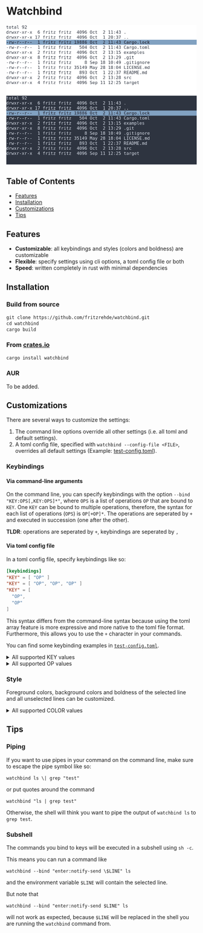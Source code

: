 # Watchbind

![screenshot](https://raw.githubusercontent.com/fritzrehde/i/master/watchbind/screenshot-light.png#gh-light-mode-only)
![screenshot](https://raw.githubusercontent.com/fritzrehde/i/master/watchbind/screenshot-dark.png#gh-dark-mode-only)

## Table of Contents

- [Features](#features)
- [Installation](#installation)
- [Customizations](#customizations)
- [Tips](#tips)

## Features

- **Customizable**: all keybindings and styles (colors and boldness) are customizable
- **Flexible**: specify settings using cli options, a toml config file or both
- **Speed**: written completely in rust with minimal dependencies

## Installation

### Build from source

```shell
git clone https://github.com/fritzrehde/watchbind.git
cd watchbind
cargo build
```

### From [crates.io](https://crates.io/crates/watchbind)

```shell
cargo install watchbind
```

### AUR

To be added.

## Customizations

There are several ways to customize the settings:
1. The command line options override all other settings (i.e. all toml and default settings).
2. A toml config file, specified with `watchbind --config-file <FILE>`, overrides all default settings (Example: [test-config.toml](examples/test-config.toml)).

### Keybindings

#### Via command-line arguments

On the command line, you can specify keybindings with the option `--bind "KEY:OPS[,KEY:OPS]*"`, where `OPS` is a list of operations `OP` that are bound to `KEY`.
One `KEY` can be bound to multiple operations, therefore, the syntax for each list of operations (`OPS`) is `OP[+OP]*`.
The operations are seperated by `+` and executed in succession (one after the other).

**TLDR**: operations are seperated by `+`, keybindings are seperated by `,`

#### Via toml config file

In a toml config file, specify keybindings like so:
```toml
[keybindings]
"KEY" = [ "OP" ]
"KEY" = [ "OP", "OP", "OP" ]
"KEY" = [ 
  "OP",
  "OP"
]
```

This syntax differs from the command-line syntax because using the toml array feature is more expressive and more native to the toml file format.
Furthermore, this allows you to use the `+` character in your commands.

You can find some keybinding examples in [`test-config.toml`](examples/test-config.toml).

<details>
<summary>All supported KEY values</summary>

```
esc
enter
left
right
up
down
home
end
pageup
pagedown
backtab
backspace
del
delete
insert
ins
f1
f2
f3
f4
f5
f6
f7
f8
f9
f10
f11
f12
space
tab
[any single character]
```
</details>

<details>
<summary>All supported OP values</summary>

```sh
exit
reload
unselect
next
previous
first
last
COMMAND     # blocks watchbind until finished executing
COMMAND &   # executed as background process
```

COMMAND will be executed in a subshell that has the environment variable `LINE` set to the currently selected line.
</details>

### Style

Foreground colors, background colors and boldness of the selected line and all unselected lines can be customized.

<details>
<summary>All supported COLOR values</summary>

```
white
black
red
green
yellow
blue
magenta
cyan
gray
dark_gray
light_red
light_green
light_yellow
light_blue
light_magenta
light_cyan
```
</details>

## Tips

### Piping

If you want to use pipes in your command on the command line, make sure to escape the pipe symbol like so:
```
watchbind ls \| grep "test"
```
or put quotes around the command
```
watchbind "ls | grep test"
```
Otherwise, the shell will think you want to pipe the output of `watchbind ls` to `grep test`.

### Subshell

The commands you bind to keys will be executed in a subshell using `sh -c`.

This means you can run a command like 
```
watchbind --bind "enter:notify-send \$LINE" ls
```
and the environment variable `$LINE` will contain the selected line.

But note that 
```
watchbind --bind "enter:notify-send $LINE" ls
```
will not work as expected, because `$LINE` will be replaced in the shell you are running the `watchbind` command from.
